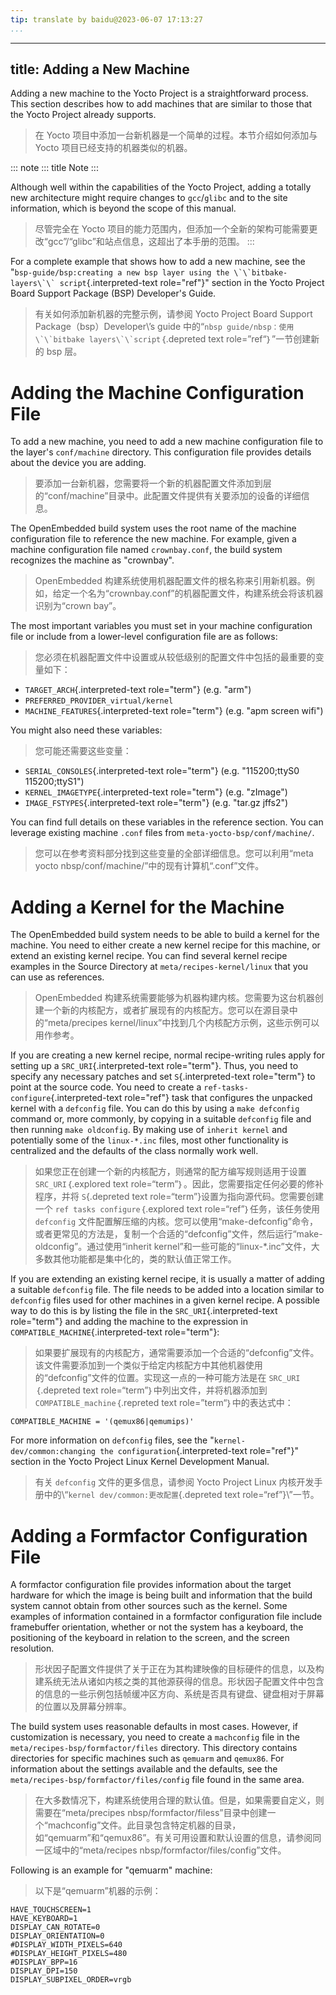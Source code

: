 ```yaml
---
tip: translate by baidu@2023-06-07 17:13:27
...
```

---
title: Adding a New Machine
---------------------------

Adding a new machine to the Yocto Project is a straightforward process. This section describes how to add machines that are similar to those that the Yocto Project already supports.

> 在 Yocto 项目中添加一台新机器是一个简单的过程。本节介绍如何添加与 Yocto 项目已经支持的机器类似的机器。

::: note
::: title
Note
:::

Although well within the capabilities of the Yocto Project, adding a totally new architecture might require changes to `gcc`/`glibc` and to the site information, which is beyond the scope of this manual.

> 尽管完全在 Yocto 项目的能力范围内，但添加一个全新的架构可能需要更改“gcc”/“glibc”和站点信息，这超出了本手册的范围。
> :::

For a complete example that shows how to add a new machine, see the \"``bsp-guide/bsp:creating a new bsp layer using the \`\`bitbake-layers\`\` script``{.interpreted-text role="ref"}\" section in the Yocto Project Board Support Package (BSP) Developer\'s Guide.

> 有关如何添加新机器的完整示例，请参阅 Yocto Project Board Support Package（bsp）Developer\’s guide 中的“``nbsp guide/nbsp：使用\`\`bitbake layers\`\`script``｛.depreted text role=”ref“｝”一节创建新的 bsp 层。

# Adding the Machine Configuration File

To add a new machine, you need to add a new machine configuration file to the layer\'s `conf/machine` directory. This configuration file provides details about the device you are adding.

> 要添加一台新机器，您需要将一个新的机器配置文件添加到层的“conf/machine”目录中。此配置文件提供有关要添加的设备的详细信息。

The OpenEmbedded build system uses the root name of the machine configuration file to reference the new machine. For example, given a machine configuration file named `crownbay.conf`, the build system recognizes the machine as \"crownbay\".

> OpenEmbedded 构建系统使用机器配置文件的根名称来引用新机器。例如，给定一个名为“crownbay.conf”的机器配置文件，构建系统会将该机器识别为“crown bay”。

The most important variables you must set in your machine configuration file or include from a lower-level configuration file are as follows:

> 您必须在机器配置文件中设置或从较低级别的配置文件中包括的最重要的变量如下：

- `TARGET_ARCH`{.interpreted-text role="term"} (e.g. \"arm\")
- `PREFERRED_PROVIDER_virtual/kernel`
- `MACHINE_FEATURES`{.interpreted-text role="term"} (e.g. \"apm screen wifi\")

You might also need these variables:

> 您可能还需要这些变量：

- `SERIAL_CONSOLES`{.interpreted-text role="term"} (e.g. \"115200;ttyS0 115200;ttyS1\")
- `KERNEL_IMAGETYPE`{.interpreted-text role="term"} (e.g. \"zImage\")
- `IMAGE_FSTYPES`{.interpreted-text role="term"} (e.g. \"tar.gz jffs2\")

You can find full details on these variables in the reference section. You can leverage existing machine `.conf` files from `meta-yocto-bsp/conf/machine/`.

> 您可以在参考资料部分找到这些变量的全部详细信息。您可以利用“meta yocto nbsp/conf/machine/”中的现有计算机“.conf”文件。

# Adding a Kernel for the Machine

The OpenEmbedded build system needs to be able to build a kernel for the machine. You need to either create a new kernel recipe for this machine, or extend an existing kernel recipe. You can find several kernel recipe examples in the Source Directory at `meta/recipes-kernel/linux` that you can use as references.

> OpenEmbedded 构建系统需要能够为机器构建内核。您需要为这台机器创建一个新的内核配方，或者扩展现有的内核配方。您可以在源目录中的“meta/precipes kernel/linux”中找到几个内核配方示例，这些示例可以用作参考。

If you are creating a new kernel recipe, normal recipe-writing rules apply for setting up a `SRC_URI`{.interpreted-text role="term"}. Thus, you need to specify any necessary patches and set `S`{.interpreted-text role="term"} to point at the source code. You need to create a `ref-tasks-configure`{.interpreted-text role="ref"} task that configures the unpacked kernel with a `defconfig` file. You can do this by using a `make defconfig` command or, more commonly, by copying in a suitable `defconfig` file and then running `make oldconfig`. By making use of `inherit kernel` and potentially some of the `linux-*.inc` files, most other functionality is centralized and the defaults of the class normally work well.

> 如果您正在创建一个新的内核配方，则通常的配方编写规则适用于设置 `SRC_URI`｛.explored text role=“term”｝。因此，您需要指定任何必要的修补程序，并将 `S`{.depreted text role=“term”}设置为指向源代码。您需要创建一个 `ref tasks configure`｛.explored text role=“ref”｝任务，该任务使用 `defconfig` 文件配置解压缩的内核。您可以使用“make-defconfig”命令，或者更常见的方法是，复制一个合适的“defconfig”文件，然后运行“make-oldconfig”。通过使用“inherit kernel”和一些可能的“linux-*.inc”文件，大多数其他功能都是集中化的，类的默认值正常工作。

If you are extending an existing kernel recipe, it is usually a matter of adding a suitable `defconfig` file. The file needs to be added into a location similar to `defconfig` files used for other machines in a given kernel recipe. A possible way to do this is by listing the file in the `SRC_URI`{.interpreted-text role="term"} and adding the machine to the expression in `COMPATIBLE_MACHINE`{.interpreted-text role="term"}:

> 如果要扩展现有的内核配方，通常需要添加一个合适的“defconfig”文件。该文件需要添加到一个类似于给定内核配方中其他机器使用的“defconfig”文件的位置。实现这一点的一种可能方法是在 `SRC_URI`｛.depreted text role=“term”｝中列出文件，并将机器添加到 `COMPATIBLE_machine`｛.repreted text role=”term“｝中的表达式中：

```
COMPATIBLE_MACHINE = '(qemux86|qemumips)'
```

For more information on `defconfig` files, see the \"`kernel-dev/common:changing the configuration`{.interpreted-text role="ref"}\" section in the Yocto Project Linux Kernel Development Manual.

> 有关 `defconfig` 文件的更多信息，请参阅 Yocto Project Linux 内核开发手册中的\“`kernel dev/common:更改配置`{.depreted text role=“ref”}\”一节。

# Adding a Formfactor Configuration File

A formfactor configuration file provides information about the target hardware for which the image is being built and information that the build system cannot obtain from other sources such as the kernel. Some examples of information contained in a formfactor configuration file include framebuffer orientation, whether or not the system has a keyboard, the positioning of the keyboard in relation to the screen, and the screen resolution.

> 形状因子配置文件提供了关于正在为其构建映像的目标硬件的信息，以及构建系统无法从诸如内核之类的其他源获得的信息。形状因子配置文件中包含的信息的一些示例包括帧缓冲区方向、系统是否具有键盘、键盘相对于屏幕的位置以及屏幕分辨率。

The build system uses reasonable defaults in most cases. However, if customization is necessary, you need to create a `machconfig` file in the `meta/recipes-bsp/formfactor/files` directory. This directory contains directories for specific machines such as `qemuarm` and `qemux86`. For information about the settings available and the defaults, see the `meta/recipes-bsp/formfactor/files/config` file found in the same area.

> 在大多数情况下，构建系统使用合理的默认值。但是，如果需要自定义，则需要在“meta/precipes nbsp/formfactor/filess”目录中创建一个“machconfig”文件。此目录包含特定机器的目录，如“qemuarm”和“qemux86”。有关可用设置和默认设置的信息，请参阅同一区域中的“meta/recipes nbsp/formfactor/files/config”文件。

Following is an example for \"qemuarm\" machine:

> 以下是“qemuarm”机器的示例：

```
HAVE_TOUCHSCREEN=1
HAVE_KEYBOARD=1
DISPLAY_CAN_ROTATE=0
DISPLAY_ORIENTATION=0
#DISPLAY_WIDTH_PIXELS=640
#DISPLAY_HEIGHT_PIXELS=480
#DISPLAY_BPP=16
DISPLAY_DPI=150
DISPLAY_SUBPIXEL_ORDER=vrgb
```
